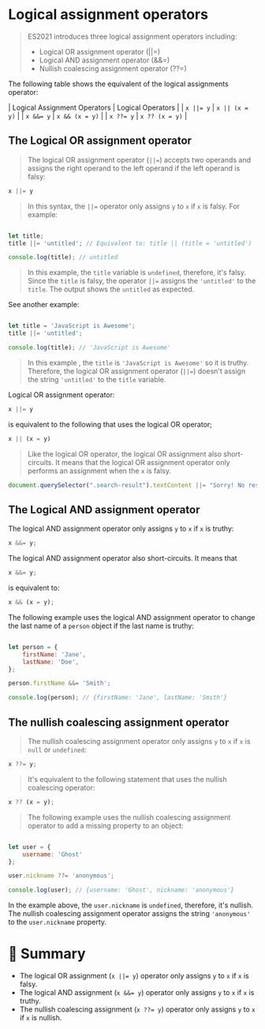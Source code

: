 # Logical assignment operators

> ES2021 introduces three logical assignment operators including:
> - Logical OR assignment operator (||=)
> - Logical AND assignment operator (&&=)
> - Nullish coalescing assignment operator (??=)

The following table shows the equivalent of the logical assignments operator:

| Logical Assignment Operators  | Logical Operators    |
| ```x ||= y```                 | ```x || (x = y)```   |
| ```x &&= y```                 | ```x && (x = y)```   |
| ```x ??= y```                 | ```x ?? (x = y)```   |

## The Logical OR assignment operator

> The logical OR assignment operator (```||=```) accepts two operands and assigns the right operand to the left operand if the left operand is falsy:

```js
x ||= y
```

> In this syntax, the ```||=``` operator only assigns ```y``` to ```x``` if ```x``` is falsy. For example:

```js

let title;
title ||= 'untitled'; // Equivalent to: title || (title = 'untitled')

console.log(title); // untitled

```

> In this example, the  ```title``` variable is ```undefined```, therefore, it's falsy. Since the ```title``` is falsy, the operator ```||=``` assigns the ```'untitled'``` to the ```title```. The output shows the ```untitled``` as expected.

See another example:

```js

let title = 'JavaScript is Awesome';
title ||= 'untitled';

console.log(title); // 'JavaScript is Awesome'

```

> In this example , the ```title``` is ```'JavaScript is Awesome'``` so it is truthy. Therefore, the logical OR assignment operator (```||=```) doesn't assign the string ```'untitled'``` to the ```title``` variable.

Logical OR assignment operator:

```js
x ||= y
```

is equivalent to the following that uses the logical OR operator;

```js
x || (x = y)
```

> Like the logical OR operator, the logical OR assignment also short-circuits. It means that the logical OR assignment operator only performs an assignment when the ```x``` is falsy.

```js
document.querySelector(".search-result").textContent ||= "Sorry! No result found";
```

## The Logical AND assignment operator

The logical AND assignment operator only assigns ```y``` to ```x``` if ```x``` is truthy:

```js
x &&= y;
```

The logical AND assignment operator also short-circuits. It means that

```js
x &&= y;
```

is equivalent to:

```js
x && (x = y);
```

The following example uses the logical AND assignment operator to change the last name of a ```person``` object if the last name is truthy:

```js

let person = {
    firstName: 'Jane',
    lastName: 'Doe',
};

person.firstName &&= 'Smith';

console.log(person); // {firstName: 'Jane', lastName: 'Smith'}

```

## The nullish coalescing assignment operator

> The nullish coalescing assignment operator only assigns ```y``` to ```x``` if ```x``` is ```null``` or ```undefined```:

```js
x ??= y;
```

> It's equivalent to the following statement that uses the nullish coalescing operator:

```js
x ?? (x = y);
```

> The following example uses the nullish coalescing assignment operator to add a missing property to an object:

```js

let user = {
    username: 'Ghost'
};

user.nickname ??= 'anonymous';

console.log(user); // {username: 'Ghost', nickname: 'anonymous'}

```

In the example above, the ```user.nickname``` is ```undefined```, therefore, it's nullish. The nullish coalescing assignment operator assigns the string ```'anonymous'``` to the ```user.nickname``` property.

# :memo: Summary

- The logical OR assignment (```x ||= y```) operator only assigns ```y``` to ```x``` if ```x``` is falsy.
- The logical AND assignment (```x &&= y```) operator only assigns ```y``` to ```x``` if ```x``` is truthy.
- The nullish coalescing assignment (```x ??= y```) operator only assigns ```y``` to ```x``` if ```x``` is nullish.

